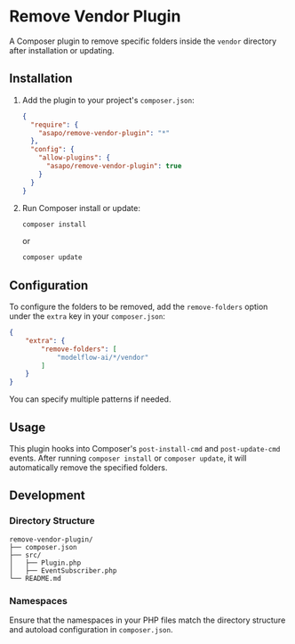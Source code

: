 # Remove Vendor Plugin

A Composer plugin to remove specific folders inside the `vendor` directory after installation or updating.

## Installation

1. Add the plugin to your project's `composer.json`:

    ```json
    {
      "require": {
        "asapo/remove-vendor-plugin": "*"
      },
      "config": {
        "allow-plugins": {
          "asapo/remove-vendor-plugin": true
        }
      }
    }
    ```

2. Run Composer install or update:

    ```sh
    composer install
    ```

   or

    ```sh
    composer update
    ```

## Configuration

To configure the folders to be removed, add the `remove-folders` option under the `extra` key in your `composer.json`:

```json
{
    "extra": {
        "remove-folders": [
            "modelflow-ai/*/vendor"
        ]
    }
}
```

You can specify multiple patterns if needed.

## Usage

This plugin hooks into Composer's `post-install-cmd` and `post-update-cmd` events. After running `composer install`
or `composer update`, it will automatically remove the specified folders.

## Development

### Directory Structure

```
remove-vendor-plugin/
├── composer.json
├── src/
│   ├── Plugin.php
│   ├── EventSubscriber.php
└── README.md
```

### Namespaces

Ensure that the namespaces in your PHP files match the directory structure and autoload configuration
in `composer.json`.
